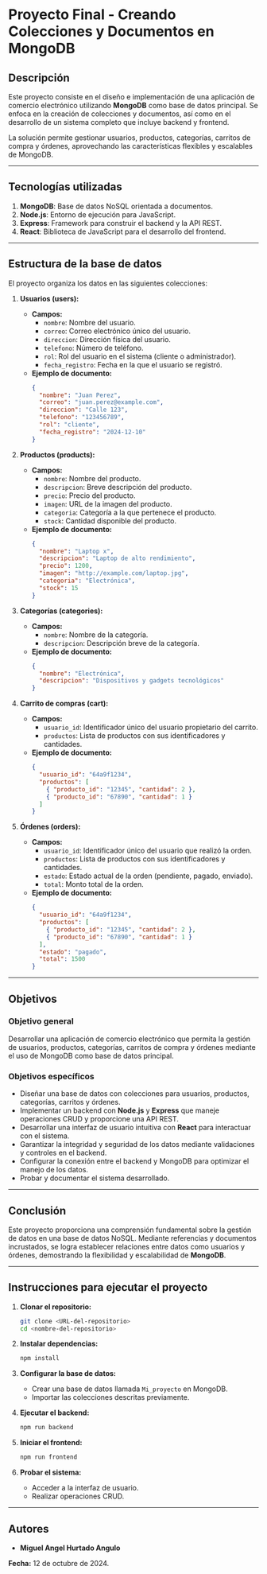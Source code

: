 # Proyecto Final - Creando Colecciones y Documentos en MongoDB

## Descripción
Este proyecto consiste en el diseño e implementación de una aplicación de comercio electrónico utilizando **MongoDB** como base de datos principal. Se enfoca en la creación de colecciones y documentos, así como en el desarrollo de un sistema completo que incluye backend y frontend.

La solución permite gestionar usuarios, productos, categorías, carritos de compra y órdenes, aprovechando las características flexibles y escalables de MongoDB.

---

## Tecnologías utilizadas

1. **MongoDB**: Base de datos NoSQL orientada a documentos.
2. **Node.js**: Entorno de ejecución para JavaScript.
3. **Express**: Framework para construir el backend y la API REST.
4. **React**: Biblioteca de JavaScript para el desarrollo del frontend.

---

## Estructura de la base de datos

El proyecto organiza los datos en las siguientes colecciones:

1. **Usuarios (users):**
   - **Campos:**
     - `nombre`: Nombre del usuario.
     - `correo`: Correo electrónico único del usuario.
     - `direccion`: Dirección física del usuario.
     - `telefono`: Número de teléfono.
     - `rol`: Rol del usuario en el sistema (cliente o administrador).
     - `fecha_registro`: Fecha en la que el usuario se registró.
   - **Ejemplo de documento:**
     ```json
     {
       "nombre": "Juan Perez",
       "correo": "juan.perez@example.com",
       "direccion": "Calle 123",
       "telefono": "123456789",
       "rol": "cliente",
       "fecha_registro": "2024-12-10"
     }
     ```

2. **Productos (products):**
   - **Campos:**
     - `nombre`: Nombre del producto.
     - `descripcion`: Breve descripción del producto.
     - `precio`: Precio del producto.
     - `imagen`: URL de la imagen del producto.
     - `categoria`: Categoría a la que pertenece el producto.
     - `stock`: Cantidad disponible del producto.
   - **Ejemplo de documento:**
     ```json
     {
       "nombre": "Laptop x",
       "descripcion": "Laptop de alto rendimiento",
       "precio": 1200,
       "imagen": "http://example.com/laptop.jpg",
       "categoria": "Electrónica",
       "stock": 15
     }
     ```

3. **Categorías (categories):**
   - **Campos:**
     - `nombre`: Nombre de la categoría.
     - `descripcion`: Descripción breve de la categoría.
   - **Ejemplo de documento:**
     ```json
     {
       "nombre": "Electrónica",
       "descripcion": "Dispositivos y gadgets tecnológicos"
     }
     ```

4. **Carrito de compras (cart):**
   - **Campos:**
     - `usuario_id`: Identificador único del usuario propietario del carrito.
     - `productos`: Lista de productos con sus identificadores y cantidades.
   - **Ejemplo de documento:**
     ```json
     {
       "usuario_id": "64a9f1234",
       "productos": [
         { "producto_id": "12345", "cantidad": 2 },
         { "producto_id": "67890", "cantidad": 1 }
       ]
     }
     ```

5. **Órdenes (orders):**
   - **Campos:**
     - `usuario_id`: Identificador único del usuario que realizó la orden.
     - `productos`: Lista de productos con sus identificadores y cantidades.
     - `estado`: Estado actual de la orden (pendiente, pagado, enviado).
     - `total`: Monto total de la orden.
   - **Ejemplo de documento:**
     ```json
     {
       "usuario_id": "64a9f1234",
       "productos": [
         { "producto_id": "12345", "cantidad": 2 },
         { "producto_id": "67890", "cantidad": 1 }
       ],
       "estado": "pagado",
       "total": 1500
     }
     ```

---

## Objetivos

### Objetivo general
Desarrollar una aplicación de comercio electrónico que permita la gestión de usuarios, productos, categorías, carritos de compra y órdenes mediante el uso de MongoDB como base de datos principal.

### Objetivos específicos
- Diseñar una base de datos con colecciones para usuarios, productos, categorías, carritos y órdenes.
- Implementar un backend con **Node.js** y **Express** que maneje operaciones CRUD y proporcione una API REST.
- Desarrollar una interfaz de usuario intuitiva con **React** para interactuar con el sistema.
- Garantizar la integridad y seguridad de los datos mediante validaciones y controles en el backend.
- Configurar la conexión entre el backend y MongoDB para optimizar el manejo de los datos.
- Probar y documentar el sistema desarrollado.

---

## Conclusión
Este proyecto proporciona una comprensión fundamental sobre la gestión de datos en una base de datos NoSQL. Mediante referencias y documentos incrustados, se logra establecer relaciones entre datos como usuarios y órdenes, demostrando la flexibilidad y escalabilidad de **MongoDB**.

---

## Instrucciones para ejecutar el proyecto

1. **Clonar el repositorio:**
   ```bash
   git clone <URL-del-repositorio>
   cd <nombre-del-repositorio>
   ```

2. **Instalar dependencias:**
   ```bash
   npm install
   ```

3. **Configurar la base de datos:**
   - Crear una base de datos llamada `Mi_proyecto` en MongoDB.
   - Importar las colecciones descritas previamente.

4. **Ejecutar el backend:**
   ```bash
   npm run backend
   ```

5. **Iniciar el frontend:**
   ```bash
   npm run frontend
   ```

6. **Probar el sistema:**
   - Acceder a la interfaz de usuario.
   - Realizar operaciones CRUD.

---

## Autores
- **Miguel Angel Hurtado Angulo**

**Fecha:** 12 de octubre de 2024.



